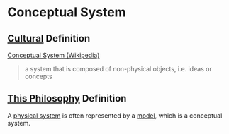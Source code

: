 # Conceptual System

## [Cultural](./culture.md) Definition

<a href="http://en.wikipedia.org/wiki/Conceptual_system" target="_blank">Conceptual System (Wikipedia)</a>

> a system that is composed of non-physical objects, i.e. ideas or concepts

## [This Philosophy](./this-philosophy.md) Definition

A [physical system](./physical-system.md) is often represented by a [model](./model.md), which is a conceptual system.
